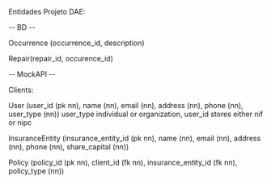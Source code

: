 Entidades Projeto DAE:

-- BD --

Occurrence (occurrence_id, description)

Repair(repair_id, occurence_id)

-- MockAPI --
	
Clients:

User (user_id (pk nn), name (nn), email (nn), address (nn), phone (nn), user_type (nn)) user_type individual or organization, user_id stores either nif or nipc

InsuranceEntity (insurance_entity_id (pk nn), name (nn), email (nn), address (nn), phone (nn), share_capital (nn))
           
Policy (policy_id (pk nn), client_id (fk nn), insurance_entity_id (fk nn), policy_type (nn))
